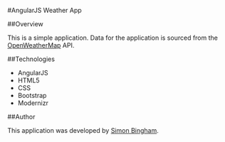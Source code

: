 #AngularJS Weather App

##Overview

This is a simple application. Data for the application is sourced from the [OpenWeatherMap](http://openweathermap.org/API) API.

##Technologies

- AngularJS
- HTML5
- CSS
- Bootstrap
- Modernizr

##Author

This application was developed by [Simon Bingham](https://twitter.com/simonbingham).